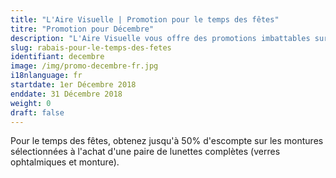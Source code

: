 ```yaml
---
title: "L'Aire Visuelle | Promotion pour le temps des fêtes"
titre: "Promotion pour Décembre"
description: "L'Aire Visuelle vous offre des promotions imbattables sur tous produits de la vue."
slug: rabais-pour-le-temps-des-fetes
identifiant: decembre
image: /img/promo-decembre-fr.jpg
i18nlanguage: fr
startdate: 1er Décembre 2018
enddate: 31 Décembre 2018
weight: 0
draft: false
---
```


Pour le temps des fêtes, obtenez jusqu'à 50% d'escompte sur les montures sélectionnées à l'achat d'une paire de lunettes complètes (verres ophtalmiques et monture).
